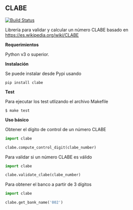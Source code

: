 ## CLABE 

[![Build Status](https://travis-ci.com/cuenca-mx/clabe.svg?branch=master)](https://travis-ci.com/cuenca-mx/clabe)

Librería para validar y calcular un número CLABE basado en
https://es.wikipedia.org/wiki/CLABE

**Requerimientos**

Python v3 o superior.

**Instalación**

Se puede instalar desde Pypi usando

```
pip install clabe
```

**Test**

Para ejecutar los test utlizando el archivo Makefile

```
$ make test
```

**Uso básico**

Obtener el dígito de control de un número CLABE

``` Python
import clabe

clabe.compute_control_digit(clabe_number)
```

Para validar si un número CLABE es válido

``` Python
import clabe

clabe.validate_clabe(clabe_number)
```

Para obtener el banco a partir de 3 dígitos

``` Python
import clabe

clabe.get_bank_name('002')
```